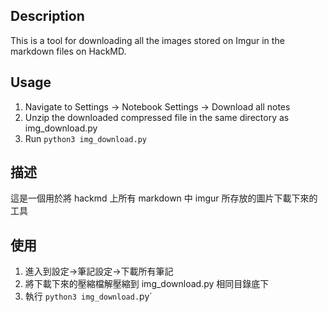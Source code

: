 ## Description
This is a tool for downloading all the images stored on Imgur in the markdown files on HackMD.

## Usage
1. Navigate to Settings -> Notebook Settings -> Download all notes
2. Unzip the downloaded compressed file in the same directory as img_download.py
3. Run `python3 img_download.py`


## 描述
這是一個用於將 hackmd 上所有 markdown 中 imgur 所存放的圖片下載下來的工具
## 使用
1. 進入到設定->筆記設定->下載所有筆記
2. 將下載下來的壓縮檔解壓縮到 img_download.py 相同目錄底下
3. 執行 `python3 img_download.`py`